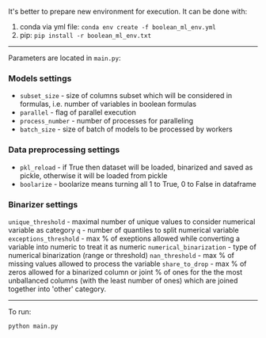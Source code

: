 It's better to prepare new environment for execution. It can be done with:
1) conda via yml file: ```conda env create -f boolean_ml_env.yml```
2) pip: ```pip install -r boolean_ml_env.txt```

---

Parameters are located in ```main.py```:

### Models settings

- ```subset_size``` - size of columns subset which will be considered in formulas, i.e. number of variables in boolean formulas
- ```parallel``` - flag of parallel execution
- ```process_number``` - number of processes for paralleling
- ```batch_size``` - size of batch of models to be processed by workers

### Data preprocessing settings
- ```pkl_reload``` - if True then dataset will be loaded, binarized and saved as pickle, otherwise it will be loaded from pickle
- ```boolarize``` - boolarize means turning all 1 to True, 0 to False in dataframe

### Binarizer settings
```unique_threshold``` - maximal number of unique values to consider numerical variable as category
```q``` - number of quantiles to split numerical variable
```exceptions_threshold``` - max % of exeptions allowed while converting a variable into numeric to treat it as numeric 
```numerical_binarization``` - type of numerical binarization (range or threshold)
```nan_threshold``` - max % of missing values allowed to process the variable
```share_to_drop``` - max % of zeros allowed for a binarized column or joint % of ones for the the most unballanced columns (with the least number of ones) which are joined together into 'other' category.

---

To run:

```
python main.py
```
